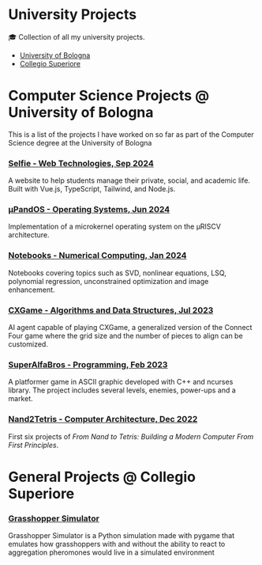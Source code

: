 # University Projects
🎓 Collection of all my university projects.

- [University of Bologna](#computer-science-projects--university-of-bologna)
- [Collegio Superiore](#general-projects--collegio-superiore)

# Computer Science Projects @ University of Bologna
This is a list of the projects I have worked on so far as part of the Computer Science degree at the University of Bologna

### [Selfie - Web Technologies, Sep 2024](https://github.com/mattiaferrarini/Selfie)
A website to help students manage their private, social, and academic life. Built with Vue.js, TypeScript, Tailwind, and Node.js.

### [µPandOS - Operating Systems, Jun 2024](https://github.com/maforn/microPandOS)
Implementation of a microkernel operating system on the µRISCV architecture.

### [Notebooks - Numerical Computing, Jan 2024](https://github.com/maforn/Numerical-Computing)
Notebooks covering topics such as SVD, nonlinear equations, LSQ, polynomial regression, unconstrained optimization and image enhancement.

### [CXGame - Algorithms and Data Structures, Jul 2023](https://github.com/maforn/CXGame) 
AI agent capable of playing CXGame, a generalized version of the Connect Four game where the grid size and the number of pieces to align can be customized. 

### [SuperAlfaBros - Programming, Feb 2023](https://github.com/maforn/SuperAlfaBros)
A platformer game in ASCII graphic developed with C++ and ncurses library.
The project includes several levels, enemies, power-ups and a market.

### [Nand2Tetris - Computer Architecture, Dec 2022](https://github.com/mattiaferrarini/Nand2Tetris)
First six projects of _From Nand to Tetris: Building a Modern Computer From First Principles_.

# General Projects @ Collegio Superiore
 ### [Grasshopper Simulator](https://github.com/maforn/grasshopperSimulator)
 Grasshopper Simulator is a Python simulation made with pygame that emulates how grasshoppers with and without the ability to react to aggregation pheromones would live in a simulated environment
